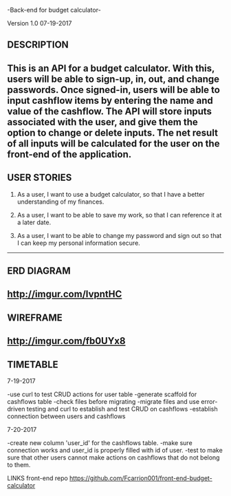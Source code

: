 -Back-end for budget calculator-

Version 1.0
07-19-2017

DESCRIPTION
--------
  This is an API for a budget calculator. With this, users will be able to
sign-up, in, out, and change passwords. Once signed-in, users will be able
to input cashflow items by entering the name and value of the cashflow.
The API will store inputs associated with the user, and give them the option to
change or delete inputs. The net result of all inputs will be calculated for
the user on the front-end of the application.
--------

USER STORIES
--------
1. As a user, I want to use a budget calculator, so that I have a better
   understanding of my finances.

2. As a user, I want to be able to save my work, so that I can reference it at
   a later date.

3. As a user, I want to be able to change my password and sign out so that I can
   keep my personal information secure.
--------

ERD DIAGRAM
--------
http://imgur.com/IvpntHC
--------

WIREFRAME
--------
http://imgur.com/fb0UYx8
--------

TIMETABLE
--------
7-19-2017

-use curl to test CRUD actions for user table
-generate scaffold for cashflows table
-check files before migrating
-migrate files and use error-driven testing and curl to establish and
 test CRUD on cashflows
-establish connection between users and cashflows

7-20-2017

-create new column 'user_id' for the cashflows table.
-make sure connection works and user_id is properly filled with id of user.
-test to make sure that other users cannot make actions on cashflows that do not
 belong to them.

LINKS
front-end repo
https://github.com/Fcarrion001/front-end-budget-calculator
